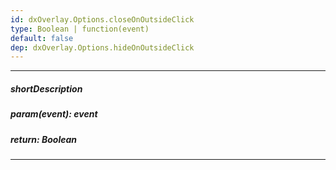 ```yaml
---
id: dxOverlay.Options.closeOnOutsideClick
type: Boolean | function(event)
default: false
dep: dxOverlay.Options.hideOnOutsideClick
---
```

---
##### shortDescription
<!-- %shortDescription% -->

##### param(event): event
<!-- %param(event)% -->

##### return: Boolean
<!-- %return% -->

---

<!-- import * from 'api-reference\10 UI Components\dxContextMenu\1 Configuration\closeOnOutsideClick.md' -->